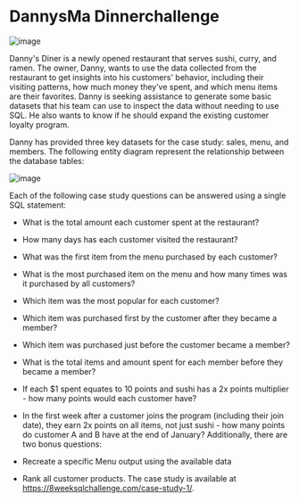 # DannysMa Dinnerchallenge 

![image](https://user-images.githubusercontent.com/130168330/230744895-5416a409-aa3a-4ef0-9dac-05105d19d276.png)

Danny's Diner is a newly opened restaurant that serves sushi, curry, and ramen. The owner, Danny, wants to use the data collected from the restaurant to get insights into his customers' behavior, including their visiting patterns, how much money they’ve spent, and which menu items are their favorites. Danny is seeking assistance to generate some basic datasets that his team can use to inspect the data without needing to use SQL. He also wants to know if he should expand the existing customer loyalty program.

Danny has provided three key datasets for the case study: sales, menu, and members.
The following entity diagram represent the relationship between the database tables:

![image](https://user-images.githubusercontent.com/130168330/230744830-4b9e9e1b-f773-4683-8864-cf608fc85bc2.png)

Each of the following case study questions can be answered using a single SQL statement:

- What is the total amount each customer spent at the restaurant?
- How many days has each customer visited the restaurant?
- What was the first item from the menu purchased by each customer?
- What is the most purchased item on the menu and how many times was it purchased by all customers?
- Which item was the most popular for each customer?
- Which item was purchased first by the customer after they became a member?
- Which item was purchased just before the customer became a member?
- What is the total items and amount spent for each member before they became a member?
- If each $1 spent equates to 10 points and sushi has a 2x points multiplier - how many points would each customer have?
- In the first week after a customer joins the program (including their join date), they earn 2x points on all items, not just sushi - how many points do customer A and B have at the end of January?
Additionally, there are two bonus questions:

- Recreate a specific Menu output using the available data
- Rank all customer products.
The case study is available at https://8weeksqlchallenge.com/case-study-1/.
